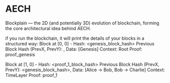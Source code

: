 # AECH
Blockplain — the 2D (and potentially 3D) evolution of blockchain, forming the core architectural idea behind AECH.


if you run the blockchain, it will print the details of your blocks in a structured way:
Block at [0, 0] - Hash: <genesis_block_hash>
  Previous Block Hash (PrevX, PrevY): , 
  Data: [Genesis]
  Context: Root
  Proof: proof_genesis

Block at [1, 0] - Hash: <proof_1_block_hash>
  Previous Block Hash (PrevX, PrevY): <genesis_block_hash>, 
  Data: [Alice → Bob, Bob → Charlie]
  Context: TimeLayer
  Proof: proof_1

